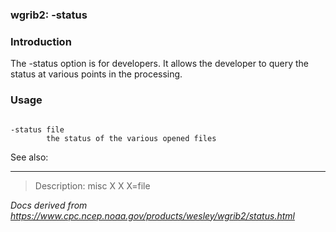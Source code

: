 
### wgrib2: -status



### Introduction



The -status option is for developers.
It allows the developer to query the status at various
points in the processing.


### Usage



```

-status file
        the status of the various opened files

```


See also: 








----

>Description: misc  X      X X=file

_Docs derived from <https://www.cpc.ncep.noaa.gov/products/wesley/wgrib2/status.html>_